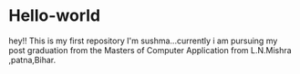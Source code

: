 # Hello-world
hey!! This is my first repository
I'm sushma...currently i am pursuing my post graduation from the Masters of Computer Application from L.N.Mishra ,patna,Bihar.
